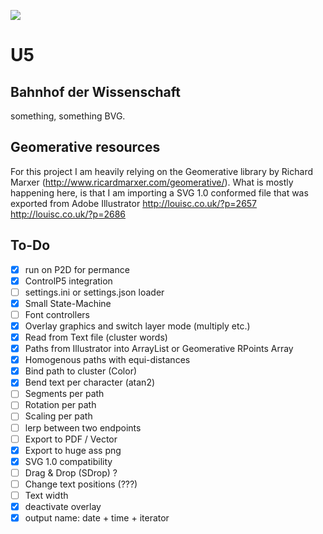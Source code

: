 [![](https://img.shields.io/badge/using-Processing-brightgreen.svg?style=flat-square&color=000000)](http://processing.org/)

# U5
## Bahnhof der Wissenschaft
something, something BVG.

## Geomerative resources
For this project I am heavily relying on the Geomerative library by Richard Marxer (http://www.ricardmarxer.com/geomerative/).
What is mostly happening here, is that I am importing a SVG 1.0 conformed file that was exported from Adobe Illustrator
http://louisc.co.uk/?p=2657
http://louisc.co.uk/?p=2686

## To-Do
- [x] run on P2D for permance
- [x] ControlP5 integration
- [ ] settings.ini or settings.json loader
- [x] Small State-Machine
- [ ] Font controllers
- [x] Overlay graphics and switch layer mode (multiply etc.)
- [x] Read from Text file (cluster words)
- [x] Paths from Illustrator into ArrayList or Geomerative RPoints Array
- [x] Homogenous paths with equi-distances
- [x] Bind path to cluster (Color)
- [x] Bend text per character (atan2)
- [ ] Segments per path
- [ ] Rotation per path
- [ ] Scaling per path
- [ ] lerp between two endpoints
- [ ] Export to PDF / Vector
- [x] Export to huge ass png
- [x] SVG 1.0 compatibility
- [ ] Drag & Drop (SDrop) ?
- [ ] Change text positions (???)
- [ ] Text width
- [x] deactivate overlay
- [x] output name: date + time + iterator